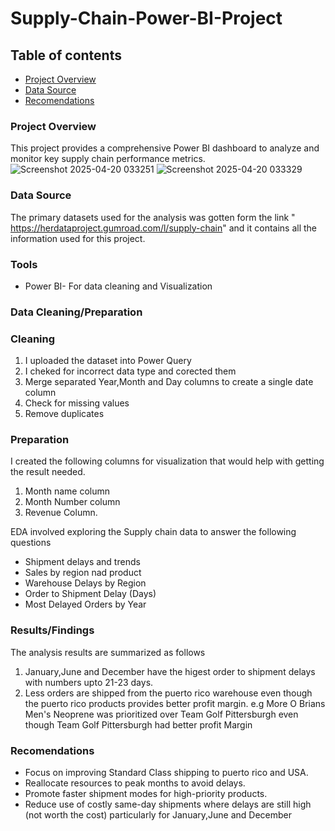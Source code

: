 # Supply-Chain-Power-BI-Project

## Table of contents

- [Project Overview](#project-overview)
- [Data Source](#data-source)
- [Recomendations](#recomendations)

### Project Overview

This project provides a comprehensive Power BI dashboard to analyze and monitor key supply chain performance metrics.
![Screenshot 2025-04-20 033251](https://github.com/user-attachments/assets/c36dadcf-9097-4748-b369-126ec28dba0c)
![Screenshot 2025-04-20 033329](https://github.com/user-attachments/assets/cfcc8bd7-a366-4516-aa08-5c6064343cac)


### Data Source

The primary datasets used for the analysis was gotten form the link " https://herdataproject.gumroad.com/l/supply-chain" and it contains all the information used for this project.

### Tools

- Power BI- For data cleaning and Visualization

### Data Cleaning/Preparation

### Cleaning

1. I uploaded the dataset into Power Query
2. I cheked for incorrect data type and corected them
3. Merge separated Year,Month and Day columns to create a single date column
4. Check for missing values
5. Remove duplicates

### Preparation

I created the following columns for visualization that would help with getting the result needed.

1. Month name column
2. Month Number column
3. Revenue Column.

EDA involved exploring the Supply chain data to answer the following questions

- Shipment delays and trends
- Sales by region nad product
- Warehouse Delays by Region
- Order to Shipment Delay (Days)
- Most Delayed Orders by Year

### Results/Findings

The analysis results are summarized as follows
1. January,June and December have the higest order to shipment delays with numbers upto 21-23 days.
2. Less orders are shipped from the puerto rico warehouse even though the puerto rico products provides better profit margin. e.g More O Brians Men's Neoprene was prioritized over Team Golf Pittersburgh even though Team Golf Pittersburgh had better profit Margin

### Recomendations

- Focus on improving Standard Class shipping to puerto rico and USA.
- Reallocate resources to peak months to avoid delays.
- Promote faster shipment modes for high-priority products.
- Reduce use of costly same-day shipments where delays are still high (not worth the cost) particularly for January,June and December











